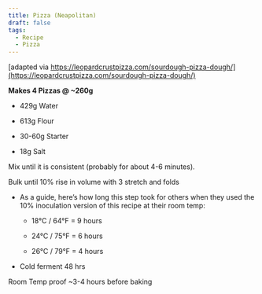 ```yaml
---
title: Pizza (Neapolitan)
draft: false
tags:
  - Recipe
  - Pizza
---
```

[adapted via https://leopardcrustpizza.com/sourdough-pizza-dough/](https://leopardcrustpizza.com/sourdough-pizza-dough/)

**Makes 4 Pizzas @ ~260g**

*   429g Water
    
*   613g Flour
    
*   30-60g Starter
    
*   18g Salt
    

Mix until it is consistent (probably for about 4-6 minutes).

Bulk until 10% rise in volume with 3 stretch and folds

*   As a guide, here’s how long this step took for others when they used the 10% inoculation version of this recipe at their room temp:
    
    *   18°C / 64°F = 9 hours
        
    *   24°C / 75°F = 6 hours
        
    *   26°C / 79°F = 4 hours
        
*   Cold ferment 48 hrs
    

Room Temp proof ~3-4 hours before baking